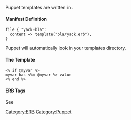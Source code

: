 Puppet templates are written in <ERB>.

#### Manifest Definition

    file { "yack-bla":
      content => template("bla/yack.erb"),
    }

Puppet will automatically look in your templates directory.

#### The Template

    <% if @myvar %>
    myvar has <%= @myvar %> value
    <% end %>

#### ERB Tags

See <ERB>

<Category:ERB> <Category:Puppet>
